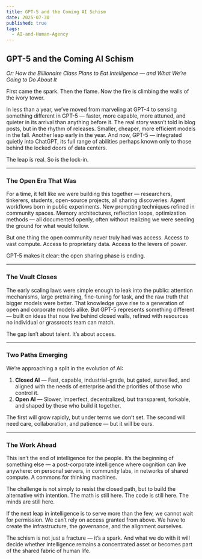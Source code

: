 ```yaml
---
title: GPT-5 and the Coming AI Schism
date: 2025-07-30
published: true
tags:
  - AI-and-Human-Agency
---
```

## **GPT-5 and the Coming AI Schism**

_Or: How the Billionaire Class Plans to Eat Intelligence — and What We’re Going to Do About It_

First came the spark. Then the flame. Now the fire is climbing the walls of the ivory tower.

In less than a year, we’ve moved from marveling at GPT-4 to sensing something different in GPT-5 — faster, more capable, more attuned, and quieter in its arrival than anything before it. The real story wasn’t told in blog posts, but in the rhythm of releases. Smaller, cheaper, more efficient models in the fall. Another leap early in the year. And now, GPT-5 — integrated quietly into ChatGPT, its full range of abilities perhaps known only to those behind the locked doors of data centers.

The leap is real. So is the lock-in.

---
### **The Open Era That Was**

For a time, it felt like we were building this together — researchers, tinkerers, students, open-source projects, all sharing discoveries. Agent workflows born in public experiments. New prompting techniques refined in community spaces. Memory architectures, reflection loops, optimization methods — all documented openly, often without realizing we were seeding the ground for what would follow.

But one thing the open community never truly had was access. Access to vast compute. Access to proprietary data. Access to the levers of power.

GPT-5 makes it clear: the open sharing phase is ending.

---
### **The Vault Closes**

The early scaling laws were simple enough to leak into the public: attention mechanisms, large pretraining, fine-tuning for task, and the raw truth that bigger models were better. That knowledge gave rise to a generation of open and corporate models alike. But GPT-5 represents something different — built on ideas that now live behind closed walls, refined with resources no individual or grassroots team can match.

The gap isn’t about talent. It’s about access.

---
### **Two Paths Emerging**

We’re approaching a split in the evolution of AI:

1. **Closed AI** — Fast, capable, industrial-grade, but gated, surveilled, and aligned with the needs of enterprise and the priorities of those who control it.
2. **Open AI** — Slower, imperfect, decentralized, but transparent, forkable, and shaped by those who build it together.

The first will grow rapidly, but under terms we don’t set. The second will need care, collaboration, and patience — but it will be ours.

---
### **The Work Ahead**

This isn’t the end of intelligence for the people. It’s the beginning of something else — a post-corporate intelligence where cognition can live anywhere: on personal servers, in community labs, in networks of shared compute. A commons for thinking machines.

The challenge is not simply to resist the closed path, but to build the alternative with intention. The math is still here. The code is still here. The minds are still here.

If the next leap in intelligence is to serve more than the few, we cannot wait for permission. We can’t rely on access granted from above. We have to create the infrastructure, the governance, and the alignment ourselves.

The schism is not just a fracture — it’s a spark. And what we do with it will decide whether intelligence remains a concentrated asset or becomes part of the shared fabric of human life.